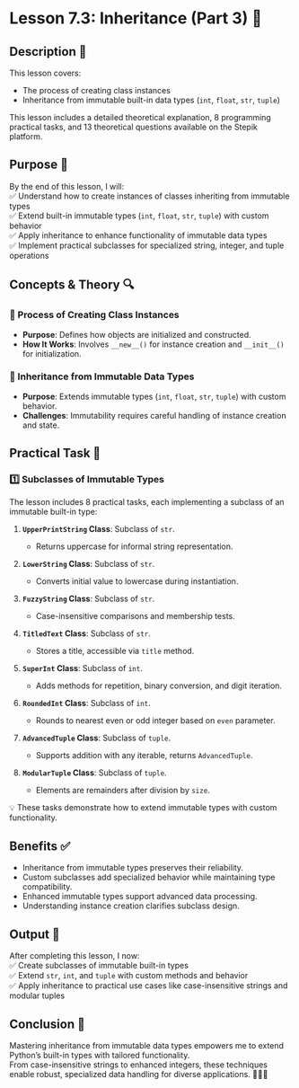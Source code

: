 # Lesson 7.3: Inheritance (Part 3) 🧬

## Description 📝

This lesson covers:

-   The process of creating class instances
-   Inheritance from immutable built-in data types (`int`, `float`, `str`, `tuple`)

This lesson includes a detailed theoretical explanation, 8 programming practical tasks, and 13 theoretical questions available on the Stepik platform.

## Purpose 🎯

By the end of this lesson, I will:  
✅ Understand how to create instances of classes inheriting from immutable types  
✅ Extend built-in immutable types (`int`, `float`, `str`, `tuple`) with custom behavior  
✅ Apply inheritance to enhance functionality of immutable data types  
✅ Implement practical subclasses for specialized string, integer, and tuple operations

## Concepts & Theory 🔍

### 🔹 Process of Creating Class Instances

-   **Purpose**: Defines how objects are initialized and constructed.
-   **How It Works**: Involves `__new__()` for instance creation and `__init__()` for initialization.

### 🔹 Inheritance from Immutable Data Types

-   **Purpose**: Extends immutable types (`int`, `float`, `str`, `tuple`) with custom behavior.
-   **Challenges**: Immutability requires careful handling of instance creation and state.

## Practical Task 🧪

### 1️⃣ **Subclasses of Immutable Types**

The lesson includes 8 practical tasks, each implementing a subclass of an immutable built-in type:

1. **`UpperPrintString` Class**: Subclass of `str`.

    - Returns uppercase for informal string representation.

2. **`LowerString` Class**: Subclass of `str`.

    - Converts initial value to lowercase during instantiation.

3. **`FuzzyString` Class**: Subclass of `str`.

    - Case-insensitive comparisons and membership tests.

4. **`TitledText` Class**: Subclass of `str`.

    - Stores a title, accessible via `title` method.

5. **`SuperInt` Class**: Subclass of `int`.

    - Adds methods for repetition, binary conversion, and digit iteration.

6. **`RoundedInt` Class**: Subclass of `int`.

    - Rounds to nearest even or odd integer based on `even` parameter.

7. **`AdvancedTuple` Class**: Subclass of `tuple`.

    - Supports addition with any iterable, returns `AdvancedTuple`.

8. **`ModularTuple` Class**: Subclass of `tuple`.
    - Elements are remainders after division by `size`.

💡 These tasks demonstrate how to extend immutable types with custom functionality.

## Benefits ✅

-   Inheritance from immutable types preserves their reliability.
-   Custom subclasses add specialized behavior while maintaining type compatibility.
-   Enhanced immutable types support advanced data processing.
-   Understanding instance creation clarifies subclass design.

## Output 📜

After completing this lesson, I now:  
✅ Create subclasses of immutable built-in types  
✅ Extend `str`, `int`, and `tuple` with custom methods and behavior  
✅ Apply inheritance to practical use cases like case-insensitive strings and modular tuples

## Conclusion 🚀

Mastering inheritance from immutable data types empowers me to extend Python’s built-in types with tailored functionality.  
From case-insensitive strings to enhanced integers, these techniques enable robust, specialized data handling for diverse applications. 🧑‍💻✨
